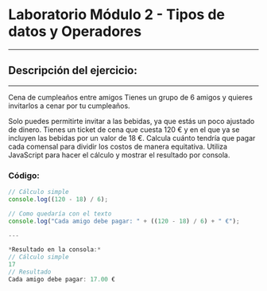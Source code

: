 # Laboratorio Módulo 2 - Tipos de datos y Operadores
---
## Descripción del ejercicio:
---
Cena de cumpleaños entre amigos
Tienes un grupo de 6 amigos y quieres invitarlos a cenar por tu cumpleaños.

Solo puedes permitirte invitar a las bebidas, ya que estás un poco ajustado de dinero.
Tienes un ticket de cena que cuesta 120 € y en el que ya se incluyen las bebidas por un valor de 18 €.
Calcula cuánto tendría que pagar cada comensal para dividir los costos de manera equitativa.
Utiliza JavaScript para hacer el cálculo y mostrar el resultado por consola.

### Código:
```javascript
// Cálculo simple
console.log((120 - 18) / 6);

// Como quedaría con el texto
console.log("Cada amigo debe pagar: " + ((120 - 18) / 6) + " €");

---

*Resultado en la consola:*
// Cálculo simple
17
// Resultado
Cada amigo debe pagar: 17.00 €

